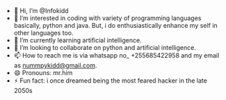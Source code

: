 - 👋 Hi, I’m @Infokidd
- 👀 I’m interested in coding with variety of programming languages basically, python and java. But, i do enthusiastically enhance my self in other languages too. 
- 🌱 I’m currently learning artificial intelligence.
- 💞️ I’m looking to collaborate on python and artificial intelligence.
- 📫 How to reach me is via whatsapp no_ +255685422958 and my email as nummpykidd@gmail.com.
- 😄 Pronouns: mr.him
- ⚡ Fun fact: i once dreamed being the most feared hacker in the late 2050s

<!---
Infokidd/Infokidd is a ✨ special ✨ repository because its `README.md` (this file) appears on your GitHub profile.
You can click the Preview link to take a look at your changes.
--->
